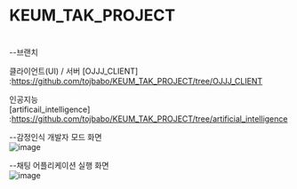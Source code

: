 # KEUM_TAK_PROJECT
#
--브랜치  
  
클라이언트(UI)  / 서버
[OJJJ_CLIENT]  :https://github.com/tojbabo/KEUM_TAK_PROJECT/tree/OJJJ_CLIENT  
  
인공지능  
[artificail_intelligence]  :https://github.com/tojbabo/KEUM_TAK_PROJECT/tree/artificial_intelligence  

--감정인식 개발자 모드 화면    
![image](https://user-images.githubusercontent.com/35211944/104085616-47501480-5294-11eb-8890-5450c1863011.png)
    
--채팅 어플리케이션 실행 화면    
![image](https://user-images.githubusercontent.com/35211944/104085769-4e2b5700-5295-11eb-874a-b90564b9a60b.png)
